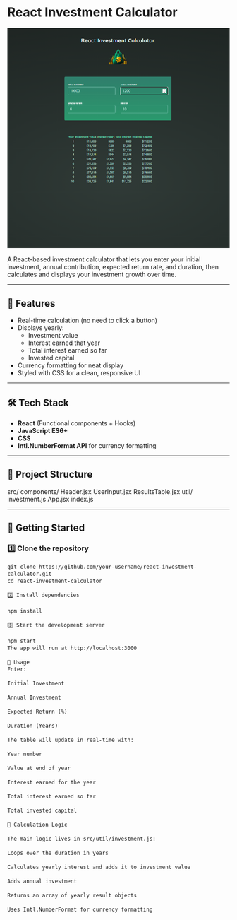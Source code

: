 # React Investment Calculator

![Screenshot 1](./public/screenshot1.png) 

A React-based investment calculator that lets you enter your initial investment, annual contribution, expected return rate, and duration, then calculates and displays your investment growth over time.

---

## 📌 Features
- Real-time calculation (no need to click a button)
- Displays yearly:
  - Investment value
  - Interest earned that year
  - Total interest earned so far
  - Invested capital
- Currency formatting for neat display
- Styled with CSS for a clean, responsive UI

---

## 🛠 Tech Stack
- **React** (Functional components + Hooks)
- **JavaScript ES6+**
- **CSS**
- **Intl.NumberFormat API** for currency formatting

---

## 📂 Project Structure

src/
components/
Header.jsx
UserInput.jsx
ResultsTable.jsx
util/
investment.js
App.jsx
index.js


---

## 🚀 Getting Started

### 1️⃣ Clone the repository
```
git clone https://github.com/your-username/react-investment-calculator.git
cd react-investment-calculator

2️⃣ Install dependencies

npm install

3️⃣ Start the development server

npm start
The app will run at http://localhost:3000

📖 Usage
Enter:

Initial Investment

Annual Investment

Expected Return (%)

Duration (Years)

The table will update in real-time with:

Year number

Value at end of year

Interest earned for the year

Total interest earned so far

Total invested capital

🧮 Calculation Logic

The main logic lives in src/util/investment.js:

Loops over the duration in years

Calculates yearly interest and adds it to investment value

Adds annual investment

Returns an array of yearly result objects

Uses Intl.NumberFormat for currency formatting


